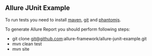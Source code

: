 [phantomjs]: http://phantomjs.org/download.html
[maven]: http://maven.apache.org/
[git]: http://git-scm.com/

## Allure JUnit Example

To run tests you need to install [maven][maven], [git][git] and [phantomjs][phantomjs].

To generate Allure Report you should perform following steps:

* git clone git@github.com:allure-framework/allure-junit-example.git
* mvn clean test
* mvn site
